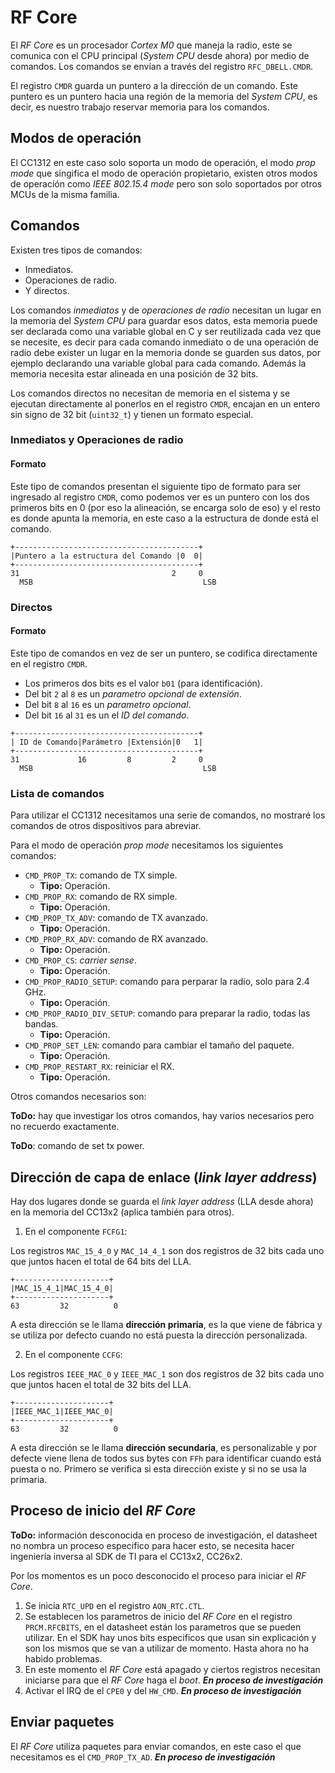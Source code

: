 # RF Core

El *RF Core* es un procesador *Cortex M0* que maneja la radio, este se comunica
con el CPU principal (*System CPU* desde ahora) por medio de comandos. Los
comandos se envían a través del registro `RFC_DBELL.CMDR`.

El registro `CMDR` guarda un puntero a la dirección de un comando. Este puntero
es un puntero hacia una región de la memoria del *System CPU*, es decir, es
nuestro trabajo reservar memoria para los comandos.

## Modos de operación

El CC1312 en este caso solo soporta un modo de operación, el modo *prop mode*
que singifica el modo de operación propietario, existen otros modos de
operación como *IEEE 802.15.4 mode* pero son solo soportados por otros
MCUs de la misma familia.

## Comandos

Existen tres tipos de comandos:

 - Inmediatos.
 - Operaciones de radio.
 - Y directos.

Los comandos *inmediatos* y de *operaciones de radio* necesitan un lugar en
la memoria del *System CPU* para guardar esos datos, esta memoria puede ser
declarada como una variable global en C y ser reutilizada cada vez que se
necesite, es decir para cada comando inmediato o de una operación de radio
debe exister un lugar en la memoria donde se guarden sus datos, por ejemplo
declarando una variable global para cada comando. Además la memoria necesita
estar alineada en una posición de 32 bits.

Los comandos directos no necesitan de memoria en el sistema y se ejecutan
directamente al ponerlos en el registro `CMDR`, encajan en un entero sin signo
de 32 bit (`uint32_t`) y tienen un formato especial.

### Inmediatos y Operaciones de radio

#### Formato

Este tipo de comandos presentan el siguiente tipo de formato para ser ingresado
al registro `CMDR`, como podemos ver es un puntero con los dos primeros bits
en 0 (por eso la alineación, se encarga solo de eso) y el resto es donde apunta
la memoria, en este caso a la estructura de donde está el comando.

```
+-----------------------------------------+
|Puntero a la estructura del Comando |0  0|
+-----------------------------------------+
31                                  2     0
  MSB                                      LSB
```

### Directos

#### Formato

Este tipo de comandos en vez de ser un puntero, se codifica directamente en
el registro `CMDR`.

- Los primeros dos bits es el valor `b01` (para identificación).
- Del bit `2` al `8` es un *parametro opcional de extensión*.
- Del bit `8` al `16` es un *parametro opcional*.
- Del bit `16` al `31` es un el *ID del comando*.

```
+-----------------------------------------+
| ID de Comando|Parámetro |Extensión|0   1|
+-----------------------------------------+
31             16         8         2     0
  MSB                                      LSB
```

### Lista de comandos

Para utilizar el CC1312 necesitamos una serie de comandos, no mostraré los
comandos de otros dispositivos para abreviar.

Para el modo de operación *prop mode* necesitamos los siguientes comandos:

- `CMD_PROP_TX`: comando de TX simple.
  - **Tipo:** Operación.
- `CMD_PROP_RX`: comando de RX simple.
  - **Tipo:** Operación.
- `CMD_PROP_TX_ADV`: comando de TX avanzado.
  - **Tipo:** Operación.
- `CMD_PROP_RX_ADV`: comando de RX avanzado.
  - **Tipo:** Operación.
- `CMD_PROP_CS`: *carrier sense*.
  - **Tipo:** Operación.
- `CMD_PROP_RADIO_SETUP`: comando para perparar la radio, solo para 2.4 GHz.
  - **Tipo:** Operación.
- `CMD_PROP_RADIO_DIV_SETUP`: comando para preparar la radio, todas las bandas.
  - **Tipo:** Operación.
- `CMD_PROP_SET_LEN`: comando para cambiar el tamaño del paquete.
  - **Tipo:** Operación.
- `CMD_PROP_RESTART_RX`: reiniciar el RX.
  - **Tipo:** Operación.

Otros comandos necesarios son:

**ToDo:** hay que investigar los otros comandos, hay varios necesarios pero
no recuerdo exactamente.

**ToDo**: comando de set tx power.

## Dirección de capa de enlace (*link layer address*)

Hay dos lugares donde se guarda el *link layer address* (LLA desde ahora) en
la memoria del CC13x2 (aplica también para otros).

1. En el componente `FCFG1`:

Los registros `MAC_15_4_0` y `MAC_14_4_1` son dos registros de 32 bits cada uno
que juntos hacen el total de 64 bits del LLA.

```
+---------------------+
|MAC_15_4_1|MAC_15_4_0|
+---------------------+
63         32          0
```

A esta dirección se le llama **dirección primaria**, es la que viene de fábrica
y se utiliza por defecto cuando no está puesta la dirección personalizada.

2. En el componente `CCFG`:

Los registros `IEEE_MAC_0` y `IEEE_MAC_1` son dos registros de 32 bits cada uno
que juntos hacen el total de 32 bits del LLA.


```
+---------------------+
|IEEE_MAC_1|IEEE_MAC_0|
+---------------------+
63         32          0
```

A esta dirección se le llama **dirección secundaria**, es personalizable
y por defecte viene llena de todos sus bytes con `FFh` para identificar cuando
está puesta o no. Primero se verifica si esta dirección existe y si no se usa
la primaria.

## Proceso de inicio del *RF Core*

**ToDo:** información desconocida en proceso de investigación, el datasheet no
nombra un proceso especifico para hacer esto, se necesita hacer ingeniería
inversa al SDK de TI para el CC13x2, CC26x2.

Por los momentos es un poco desconocido el proceso para iniciar el *RF Core*.

1. Se inicia `RTC_UPD` en el registro `AON_RTC.CTL`.
2. Se establecen los parametros de inicio del *RF Core* en el registro
`PRCM.RFCBITS`, en el datasheet están los parametros que se pueden utilizar.
En el SDK hay unos bits especificos que usan sin explicación y son los mismos
que se van a utilizar de momento. Hasta ahora no ha habido problemas.
3. En este momento el *RF Core* está apagado y ciertos registros necesitan
iniciarse para que el *RF Core* haga el *boot*.
***En proceso de investigación***
4. Activar el IRQ de el `CPE0` y del `HW_CMD`. ***En proceso de investigación***

## Enviar paquetes

El *RF Core* utiliza paquetes para enviar comandos, en este caso el que
necesitamos es el `CMD_PROP_TX_AD`. ***En proceso de investigación***
